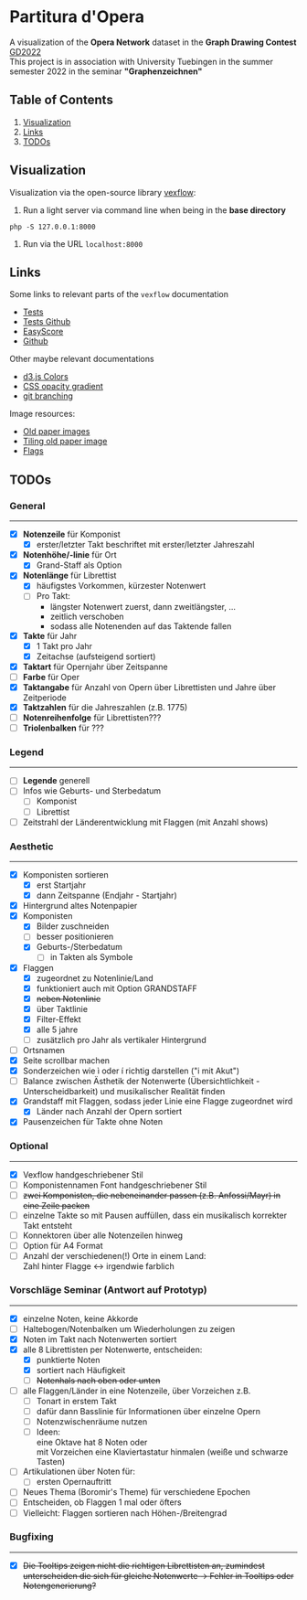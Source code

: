 # Partitura d'Opera

A visualization of the **Opera Network** dataset in the **Graph Drawing Contest** [GD2022](http://mozart.diei.unipg.it/gdcontest/contest2022/contest.html)  
This project is in association with University Tuebingen in the summer semester 2022 in the seminar **"Graphenzeichnen"**

## Table of Contents

1. [Visualization](#1)
1. [Links](#2)
1. [TODOs](#3)

<a name="1"></a>

## Visualization

Visualization via the open-source library [vexflow](https://github.com/0xfe/vexflow):
<!-- 1. find file under `bin/sheet.php` -->
1. Run a light server via command line when being in the **base directory**
 ```command
 php -S 127.0.0.1:8000
 ```

1. Run via the URL `localhost:8000`
<!-- 1. Run the file `sheet.php` via the URL `localhost:8000/bin/sheet.php` -->

<a name="2"></a>

## Links

Some links to relevant parts of the `vexflow` documentation

- [Tests](http://vexflow.com/tests/?StaveConnector%20module%3A%20StaveConnector%20Combined%20Draw%20Test%20(Canvas))
- [Tests Github](https://github.com/0xfe/vexflow/tree/master/tests)
- [EasyScore](https://github.com/0xfe/vexflow/wiki/Using-EasyScore)
- [Github](https://github.com/0xfe/vexflow)

Other maybe relevant documentations

- [d3.js Colors](https://d3-graph-gallery.com/graph/custom_color.html)
- [CSS opacity gradient](https://stackoverflow.com/questions/15597167/css3-opacity-gradient)
- [git branching](https://git-scm.com/book/en/v2/Git-Branching-Basic-Branching-and-Merging)

Image resources:

- [Old paper images](https://learn-photoshop.club/resources/graphics/50-high-resolution-old-paper-backgrounds-for-free/)
- [Tiling old paper image](https://lostandtaken.com/downloads/tan-seamless-paper-textures-2/)
- [Flags](https://www.countryflags.com/)

<a name="3"></a>

## TODOs

### General

---

- [x] **Notenzeile** für Komponist
  - [x] erster/letzter Takt beschriftet mit erster/letzter Jahreszahl
- [x] **Notenhöhe/-linie** für Ort
  - [x] Grand-Staff als Option
- [x] **Notenlänge** für Librettist
  - [x] häufigstes Vorkommen, kürzester Notenwert
  - [ ] Pro Takt:
    - längster Notenwert zuerst, dann zweitlängster, ...
    - zeitlich verschoben
    - sodass alle Notenenden auf das Taktende fallen
- [x] **Takte** für Jahr
  - [x] 1 Takt pro Jahr
  - [x] Zeitachse (aufsteigend sortiert)
- [x] **Taktart** für Opernjahr über Zeitspanne
- [ ] **Farbe** für Oper
- [x] **Taktangabe** für Anzahl von Opern über Librettisten und Jahre über Zeitperiode
- [x] **Taktzahlen** für die Jahreszahlen (z.B. 1775)
- [ ] **Notenreihenfolge** für Librettisten???
- [ ] **Triolenbalken** für ???

### Legend

---

- [ ] **Legende** generell
- [ ] Infos wie Geburts- und Sterbedatum
  - [ ] Komponist
  - [ ] Librettist
- [ ] Zeitstrahl der Länderentwicklung mit Flaggen (mit Anzahl shows)

### Aesthetic

---

- [x] Komponisten sortieren
  - [x] erst Startjahr
  - [x] dann Zeitspanne (Endjahr - Startjahr)
- [x] Hintergrund altes Notenpapier
- [x] Komponisten
  - [x] Bilder zuschneiden
  - [ ] besser positionieren
  - [x] Geburts-/Sterbedatum
    - [ ] in Takten als Symbole
- [x] Flaggen
  - [x] zugeordnet zu Notenlinie/Land
  - [x] funktioniert auch mit Option GRANDSTAFF
  - [x] ~~neben Notenlinie~~
  - [x] über Taktlinie
  - [x] Filter-Effekt
  - [x] alle 5 jahre
  - [ ] zusätzlich pro Jahr als vertikaler Hintergrund
- [ ] Ortsnamen
- [x] Seite scrollbar machen
- [x] Sonderzeichen wie ì oder í richtig darstellen ("i mit Akut")
- [ ] Balance zwischen Ästhetik der Notenwerte (Übersichtlichkeit - Unterscheidbarkeit) und musikalischer Realität finden
- [x] Grandstaff mit Flaggen, sodass jeder Linie eine Flagge zugeordnet wird
  - [x] Länder nach Anzahl der Opern sortiert
- [x] Pausenzeichen für Takte ohne Noten

### Optional

---

- [x] Vexflow handgeschriebener Stil
- [ ] Komponistennamen Font handgeschriebener Stil
- [ ] ~~zwei Komponisten, die nebeneinander passen (z.B. Anfossi/Mayr) in eine Zeile packen~~
- [ ] einzelne Takte so mit Pausen auffüllen, dass ein musikalisch korrekter Takt entsteht
- [ ] Konnektoren über alle Notenzeilen hinweg
- [ ] Option für A4 Format
- [ ] Anzahl der verschiedenen(!) Orte in einem Land:  
 Zahl hinter Flagge &harr; irgendwie farblich

### Vorschläge Seminar (Antwort auf Prototyp)

---

- [x] einzelne Noten, keine Akkorde
- [ ] Haltebogen/Notenbalken um Wiederholungen zu zeigen
- [x] Noten im Takt nach Notenwerten sortiert
- [x] alle 8 Librettisten per Notenwerte, entscheiden:
  - [x] punktierte Noten
  - [x] sortiert nach Häufigkeit
  - [ ] ~~Notenhals nach oben oder unten~~
- [ ] alle Flaggen/Länder in eine Notenzeile, über Vorzeichen z.B.
  - [ ] Tonart in erstem Takt
  - [ ] dafür dann Basslinie für Informationen über einzelne Opern
  - [ ] Notenzwischenräume nutzen
  - [ ] Ideen:  
 eine Oktave hat 8 Noten oder  
 mit Vorzeichen eine Klaviertastatur hinmalen (weiße und schwarze Tasten)
- [ ] Artikulationen über Noten für:
  - [ ] ersten Opernauftritt
- [ ] Neues Thema (Boromir's Theme) für verschiedene Epochen
- [ ] Entscheiden, ob Flaggen 1 mal oder öfters
- [ ] Vielleicht: Flaggen sortieren nach Höhen-/Breitengrad

### Bugfixing

---

- [x] ~~Die Tooltips zeigen nicht die richtigen Librettisten an, zumindest unterscheiden die sich für gleiche Notenwerte -> Fehler in Tooltips oder Notengenerierung?~~
